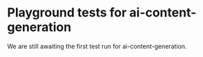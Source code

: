 # Playground tests for ai-content-generation
We are still awaiting the first test run for ai-content-generation.
